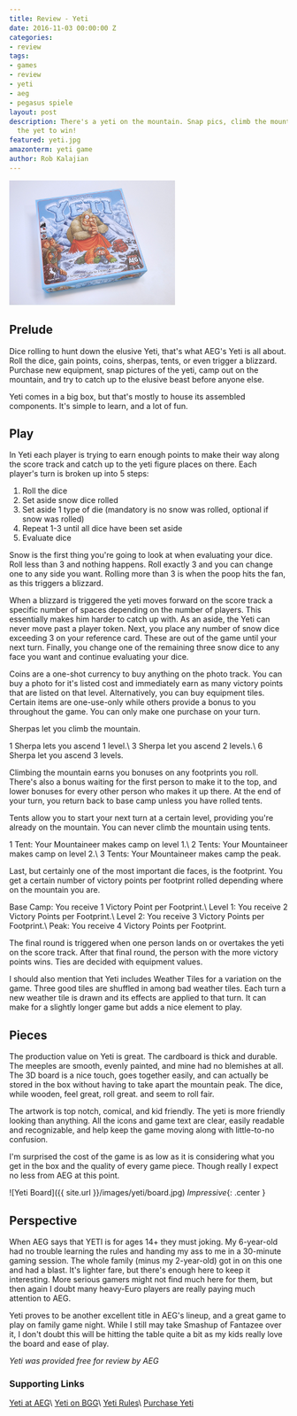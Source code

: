 ```yaml
---
title: Review - Yeti
date: 2016-11-03 00:00:00 Z
categories:
- review
tags:
- games
- review
- yeti
- aeg
- pegasus spiele
layout: post
description: There's a yeti on the mountain. Snap pics, climb the mountain, and find
  the yet to win!
featured: yeti.jpg
amazonterm: yeti game
author: Rob Kalajian
---
```


<img src="/images/yeti/box.jpg" alt="Yeti Box" width="300" class="float-right" />

<h2>Prelude</h2>

Dice rolling to hunt down the elusive Yeti, that's what AEG's Yeti is all about. Roll the dice, gain points, coins, sherpas, tents, or even trigger a blizzard. Purchase new equipment, snap pictures of the yeti, camp out on the mountain, and try to catch up to the elusive beast before anyone else.

Yeti comes in a big box, but that's mostly to house its assembled components. It's simple to learn, and a lot of fun.

<h2>Play</h2>

In Yeti each player is trying to earn enough points to make their way along the score track and catch up to the yeti figure places on there. Each player's turn is broken up into 5 steps:

1. Roll the dice
2. Set aside snow dice rolled
3. Set aside 1 type of die (mandatory is no snow was rolled, optional if snow was rolled)
4. Repeat 1-3 until all dice have been set aside
5. Evaluate dice

Snow is the first thing you're going to look at when evaluating your dice. Roll less than 3 and nothing happens. Roll exactly 3 and you can change one to any side you want. Rolling more than 3 is when the poop hits the fan, as this triggers a blizzard.

When a blizzard is triggered the yeti moves forward on the score track a specific number of spaces depending on the number of players. This essentially makes him harder to catch up with. As an aside, the Yeti can never move past a player token. Next, you place any number of snow dice exceeding 3 on your reference card. These are out of the game until your next turn. Finally, you change one of the remaining three snow dice to any face you want and continue evaluating your dice.

Coins are a one-shot currency to buy anything on the photo track. You can buy a photo for it's listed cost and immediately earn as many victory points that are listed on that level. Alternatively, you can buy equipment tiles. Certain items are one-use-only while others provide a bonus to you throughout the game. You can only make one purchase on your turn.

Sherpas let you climb the mountain.

1 Sherpa lets you ascend 1 level.\\
3 Sherpa let you ascend 2 levels.\\
6 Sherpa let you ascend 3 levels.

Climbing the mountain earns you bonuses on any footprints you roll. There's also a bonus waiting for the first person to make it to the top, and lower bonuses for every other person who makes it up there. At the end of your turn, you return back to base camp unless you have rolled tents.

Tents allow you to start your next turn at a certain level, providing you're already on the mountain. You can never climb the mountain using tents.

1 Tent: Your Mountaineer makes camp on level 1.\\
2 Tents: Your Mountaineer makes camp on level 2.\\
3 Tents: Your Mountaineer makes camp the peak.

Last, but certainly one of the most important die faces, is the footprint. You get a certain number of victory points per footprint rolled depending where on the mountain you are.

Base Camp: You receive 1 Victory Point per Footprint.\\
Level 1: You receive 2 Victory Points per Footprint.\\
Level 2: You receive 3 Victory Points per Footprint.\\
Peak: You receive 4 Victory Points per Footprint.

The final round is triggered when one person lands on or overtakes the yeti on the score track. After that final round, the person with the more victory points wins. Ties are decided with equipment values.

I should also mention that Yeti includes Weather Tiles for a variation on the game. Three good tiles are shuffled in among bad weather tiles. Each turn a new weather tile is drawn and its effects are applied to that turn. It can make for a slightly longer game but adds a nice element to play.

<h2>Pieces</h2>

The production value on Yeti is great. The cardboard is thick and durable. The meeples are smooth, evenly painted, and mine had no blemishes at all. The 3D board is a nice touch, goes together easily, and can actually be stored in the box without having to take apart the mountain peak. The dice, while wooden, feel great, roll great. and seem to roll fair.

The artwork is top notch, comical, and kid friendly. The yeti is more friendly looking than anything. All the icons and game text are clear, easily readable and recognizable, and help keep the game moving along with little-to-no confusion.

I'm surprised the cost of the game is as low as it is considering what you get in the box and the quality of every game piece. Though really I expect no less from AEG at this point.

![Yeti Board]({{ site.url }}/images/yeti/board.jpg)
*Impressive*{: .center }

<h2>Perspective</h2>

When AEG says that YETI is for ages 14+ they must joking. My 6-year-old had no trouble learning the rules and handing my ass to me in a 30-minute gaming session. The whole family (minus my 2-year-old) got in on this one and had a blast. It's lighter fare, but there's enough here to keep it interesting. More serious gamers might not find much here for them, but then again I doubt many heavy-Euro players are really paying much attention to AEG.

Yeti proves to be another excellent title in AEG's lineup, and a great game to play on family game night. While I still may take Smashup of Fantazee over it, I don't doubt this will be hitting the table quite a bit as my kids really love the board and ease of play.

*Yeti was provided free for review by AEG*

<h3>Supporting Links</h3>

[Yeti at AEG](https://www.alderac.com/yeti/)\\
[Yeti on BGG](https://boardgamegeek.com/boardgame/189294/yeti)\\
[Yeti Rules](https://boardgamegeek.com/filepage/131370/yeti-english-rules)\\
[Purchase Yeti](https://www.amazon.com/gp/product/B01IHOUW1M/ref=as_li_tl?ie=UTF8&camp=1789&creative=9325&creativeASIN=B01IHOUW1M&linkCode=as2&tag=pawnsperspect-20&linkId=738eb04c9f0c2ff2589e6f0e137bda4e)

